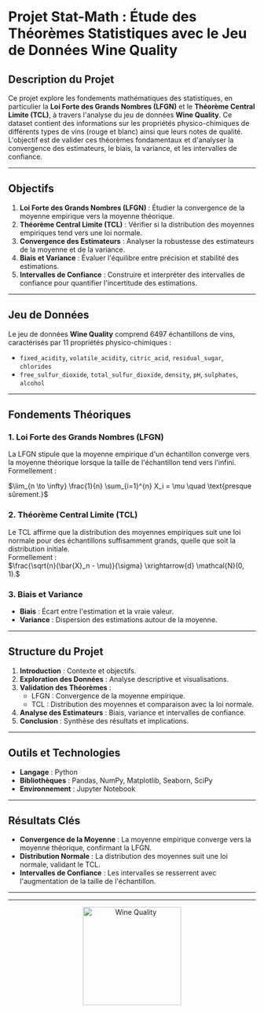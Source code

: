 # Projet Stat-Math : Étude des Théorèmes Statistiques avec le Jeu de Données Wine Quality

## Description du Projet
Ce projet explore les fondements mathématiques des statistiques, en particulier la **Loi Forte des Grands Nombres (LFGN)** et le **Théorème Central Limite (TCL)**, à travers l'analyse du jeu de données **Wine Quality**. Ce dataset contient des informations sur les propriétés physico-chimiques de différents types de vins (rouge et blanc) ainsi que leurs notes de qualité. L'objectif est de valider ces théorèmes fondamentaux et d'analyser la convergence des estimateurs, le biais, la variance, et les intervalles de confiance.

---

## Objectifs
1. **Loi Forte des Grands Nombres (LFGN)** : Étudier la convergence de la moyenne empirique vers la moyenne théorique.
2. **Théorème Central Limite (TCL)** : Vérifier si la distribution des moyennes empiriques tend vers une loi normale.
3. **Convergence des Estimateurs** : Analyser la robustesse des estimateurs de la moyenne et de la variance.
4. **Biais et Variance** : Évaluer l'équilibre entre précision et stabilité des estimations.
5. **Intervalles de Confiance** : Construire et interpréter des intervalles de confiance pour quantifier l'incertitude des estimations.

---

## Jeu de Données
Le jeu de données **Wine Quality** comprend 6497 échantillons de vins, caractérisés par 11 propriétés physico-chimiques :
- `fixed_acidity`, `volatile_acidity`, `citric_acid`, `residual_sugar`, `chlorides`
- `free_sulfur_dioxide`, `total_sulfur_dioxide`, `density`, `pH`, `sulphates`, `alcohol`


---

## Fondements Théoriques
### 1. **Loi Forte des Grands Nombres (LFGN)**
La LFGN stipule que la moyenne empirique d'un échantillon converge vers la moyenne théorique lorsque la taille de l'échantillon tend vers l'infini.  
Formellement :  

$\lim_{n \to \infty} \frac{1}{n} \sum_{i=1}^{n} X_i = \mu \quad \text{presque sûrement.}$

### 2. **Théorème Central Limite (TCL)**
Le TCL affirme que la distribution des moyennes empiriques suit une loi normale pour des échantillons suffisamment grands, quelle que soit la distribution initiale.  
Formellement :  
$\frac{\sqrt{n}(\bar{X}_n - \mu)}{\sigma} \xrightarrow{d} \mathcal{N}(0, 1).$

### 3. **Biais et Variance**
- **Biais** : Écart entre l'estimation et la vraie valeur.
- **Variance** : Dispersion des estimations autour de la moyenne.

---

## Structure du Projet
1. **Introduction** : Contexte et objectifs.
2. **Exploration des Données** : Analyse descriptive et visualisations.
3. **Validation des Théorèmes** :
   - LFGN : Convergence de la moyenne empirique.
   - TCL : Distribution des moyennes et comparaison avec la loi normale.
4. **Analyse des Estimateurs** : Biais, variance et intervalles de confiance.
5. **Conclusion** : Synthèse des résultats et implications.

---

##  Outils et Technologies
- **Langage** : Python
- **Bibliothèques** : Pandas, NumPy, Matplotlib, Seaborn, SciPy
- **Environnement** : Jupyter Notebook

---

## Résultats Clés
- **Convergence de la Moyenne** : La moyenne empirique converge vers la moyenne théorique, confirmant la LFGN.
- **Distribution Normale** : La distribution des moyennes suit une loi normale, validant le TCL.
- **Intervalles de Confiance** : Les intervalles se resserrent avec l'augmentation de la taille de l'échantillon.

---



---

<div align="center">
  <img src="https://thumbs.dreamstime.com/b/graphique-de-gestion-17998087.jpg" alt="Wine Quality" width="200"/>
</div>



